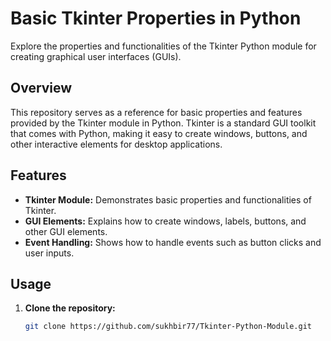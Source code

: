 # Basic Tkinter Properties in Python

Explore the properties and functionalities of the Tkinter Python module for creating graphical user interfaces (GUIs).

## Overview

This repository serves as a reference for basic properties and features provided by the Tkinter module in Python. Tkinter is a standard GUI toolkit that comes with Python, making it easy to create windows, buttons, and other interactive elements for desktop applications.

## Features

- **Tkinter Module:** Demonstrates basic properties and functionalities of Tkinter.
- **GUI Elements:** Explains how to create windows, labels, buttons, and other GUI elements.
- **Event Handling:** Shows how to handle events such as button clicks and user inputs.

## Usage

1. **Clone the repository:**
   ```bash
   git clone https://github.com/sukhbir77/Tkinter-Python-Module.git
